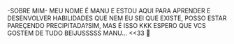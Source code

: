 -SOBRE MIM-
MEU NOME É MANU E ESTOU AQUI PARA APRENDER E DESENVOLVER HABILIDADES QUE NEM EU SEI QUE EXISTE, POSSO ESTAR PAREÇENDO PRECIPITADA?SIM, MAS É ISSO KKK
ESPERO QUE VCS GOSTEM DE TUDO 
BEIJUSSSSS MANU...
<<33 🤸
